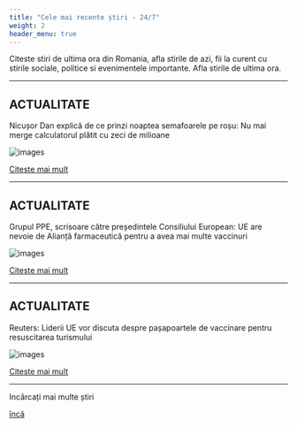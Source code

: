 ```yaml
---
title: "Cele mai recente știri - 24/7"
weight: 2
header_menu: true
---
```


Citeste stiri de ultima ora din Romania, afla stirile de azi, fii la curent cu stirile sociale, politice si evenimentele importante. Afla stirile de ultima ora.

---

## ACTUALITATE

Nicușor Dan explică de ce prinzi noaptea semafoarele pe roșu: Nu mai merge calculatorul plătit cu zeci de milioane

![images](images/selective-focus-photography-of-pasta-with-tomato-and-basil-1279330.jpg)

[Citeste mai mult](services)

---

## ACTUALITATE

Grupul PPE, scrisoare către președintele Consiliului European: UE are nevoie de Alianță farmaceutică pentru a avea mai multe vaccinuri

![images](images/board-bunch-cooking-food-349609.jpg)

[Citeste mai mult](services)

---

## ACTUALITATE

Reuters: Liderii UE vor discuta despre pașapoartele de vaccinare pentru resuscitarea turismului

![images](images/woman-pouring-juice-on-glass-3184192.jpg)

[Citeste mai mult](services)

---

Incărcați mai multe știri

[încă](services)
